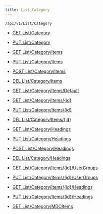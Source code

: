 ```yaml
---
title: List_Category
---
```


```http
/api/v1/List/Category
```




* [GET List/Category](v1CategoryList_GetListDefinition.md)

* [PUT List/Category](v1CategoryList_SetListDefinition.md)

* [GET List/Category/Items](v1CategoryList_GetAll.md)

* [PUT List/Category/Items](v1CategoryList_PutAllCategory.md)

* [POST List/Category/Items](v1CategoryList_PostCategory.md)

* [DEL List/Category/Items](v1CategoryList_DeleteAllCategory.md)

* [GET List/Category/Items/Default](v1CategoryList_CreateDefaultCategory.md)

* [GET List/Category/Items/{id}](v1CategoryList_GetCategory.md)

* [PUT List/Category/Items/{id}](v1CategoryList_PutCategory.md)

* [DEL List/Category/Items/{id}](v1CategoryList_DeleteCategory.md)

* [GET List/Category/Headings](v1CategoryList_GetCategoryHeadings.md)

* [PUT List/Category/Headings](v1CategoryList_PutCategoryHeadings.md)

* [POST List/Category/Headings](v1CategoryList_PostCategoryHeading.md)

* [DEL List/Category/Headings](v1CategoryList_DeleteCategoryHeadings.md)

* [GET List/Category/Items/{id}/UserGroups](v1CategoryList_GetCategoryUserGroupsForListItem.md)

* [PUT List/Category/Items/{id}/UserGroups](v1CategoryList_PutCategoryUserGroupsForListItem.md)

* [GET List/Category/Items/{id}/Headings](v1CategoryList_GetCategoryHeadingsForListItem.md)

* [PUT List/Category/Items/{id}/Headings](v1CategoryList_PutCategoryHeadingsForListItem.md)

* [GET List/Category/MDOItems](v1CategoryList_GetMDOList.md)